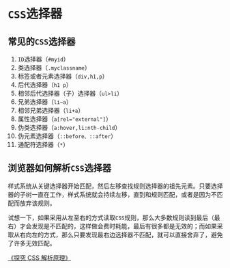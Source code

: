 # `CSS`选择器

## 常见的`CSS`选择器

1. `ID`选择器（`#myid`）
2. 类选择器（`.myclassname`）
3. 标签或者元素选择器（`div,h1,p`）
4. 后代选择器（`h1 p`）
5. 相邻后代选择器（子）选择器（`ul>li`）
6. 兄弟选择器（`li~a`）
7. 相邻兄弟选择器（`li+a`）
8. 属性选择器（`a[rel="external"]`）
9. 伪类选择器（`a:hover,li:nth-child`）
10. 伪元素选择器（`::before、::after`）
11. 通配符选择器（`*`）

## 浏览器如何解析`CSS`选择器

样式系统从关键选择器开始匹配，然后左移查找规则选择器的祖先元素。只要选择器的子树一直在工作，样式系统就会持续左移，直到和规则匹配，或者是因为不匹配而放弃该规则。

试想一下，如果采用从左至右的方式读取`CSS`规则，那么大多数规则读到最后（最右）才会发现是不匹配的，这样做会费时耗能，最后有很多都是无效的；而如果采取从右向左的方式，那么只要发现最右边选择器不匹配，就可以直接舍弃了，避免了许多无效匹配。

[《探究 CSS 解析原理》](https://juejin.im/entry/5a123c55f265da432240cc90)
